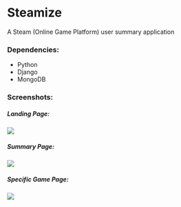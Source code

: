 Steamize
========

A Steam (Online Game Platform) user summary application

### Dependencies:

  * Python
  * Django
  * MongoDB
  
### Screenshots:

##### Landing Page:

![](https://raw.githubusercontent.com/bumjung/steam_projects/master/static/pics/main_page.png)

##### Summary Page:

![](https://raw.githubusercontent.com/bumjung/steam_projects/master/static/pics/app_example.png)

##### Specific Game Page:

![](https://raw.githubusercontent.com/bumjung/steam_projects/master/static/pics/game_example.png)

